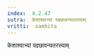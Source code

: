 ```yaml
---
index:  4.2.47
sutra:  केशाश्वाभ्यां यज्ञ्छावन्यतरस्याम्
vritti:  samhita 
---
```


केशाश्वाभ्यां यज्ञ्छावन्यतरस्याम्

